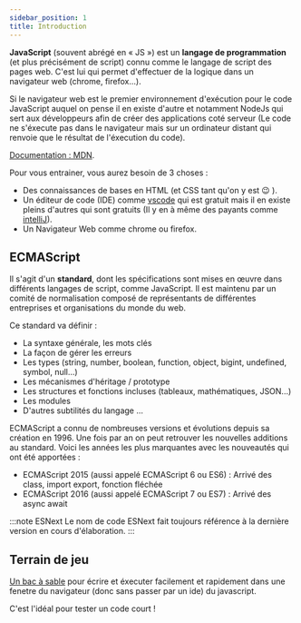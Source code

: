 ```yaml
---
sidebar_position: 1
title: Introduction
---
```


**JavaScript** (souvent abrégé en « JS ») est un **langage de programmation** (et plus précisément de script) connu comme le langage de script des pages web. C'est lui qui permet d'effectuer de la logique dans un navigateur web (chrome, firefox...).

Si le navigateur web est le premier environnement d'exécution pour le code JavaScript auquel on pense il en existe d'autre et notamment NodeJs qui sert aux développeurs afin de créer des applications coté serveur (Le code ne s'éxecute pas dans le navigateur mais sur un ordinateur distant qui renvoie que le résultat de l'éxecution du code).

[Documentation : MDN](https://developer.mozilla.org/fr/docs/Web/JavaScript).

Pour vous entrainer, vous aurez besoin de 3 choses :
* Des connaissances de bases en HTML (et CSS tant qu'on y est :wink: ).
* Un éditeur de code (IDE) comme [vscode](https://code.visualstudio.com/) qui est gratuit mais il en existe pleins d'autres qui sont gratuits (Il y en à même des payants comme [intelliJ](https://www.jetbrains.com/fr-fr/idea/)).
* Un Navigateur Web comme chrome ou firefox.

## ECMAScript

Il s'agit d'un **standard**, dont les spécifications sont mises en œuvre dans différents langages de script, comme JavaScript. Il est maintenu par un comité de normalisation composé de représentants de différentes entreprises et organisations du monde du web. 

Ce standard va définir :
* La syntaxe générale, les mots clés
* La façon de gérer les erreurs
* Les types (string, number, boolean, function, object, bigint, undefined, symbol, null...)
* Les mécanismes d'héritage / prototype
* Les structures et fonctions incluses (tableaux, mathématiques, JSON...)
* Les modules
* D'autres subtilités du langage ...
    
ECMAScript a connu de nombreuses versions et évolutions depuis sa création en 1996. Une fois par an on peut retrouver les nouvelles additions au standard. Voici les années les plus marquantes avec les nouveautés qui ont été apportées :

* ECMAScript 2015 (aussi appelé ECMAScript 6 ou ES6) : Arrivé des class, import export, fonction fléchée
* ECMAScript 2016 (aussi appelé ECMAScript 7 ou ES7) : Arrivé des async await

:::note ESNext
Le nom de code ESNext fait toujours référence à la dernière version en cours d'élaboration.
:::

## Terrain de jeu

[Un bac à sable](https://playcode.io/javascript) pour écrire et éxecuter facilement et rapidement dans une fenetre du navigateur (donc sans passer par un ide) du javascript.

C'est l'idéal pour tester un code court !